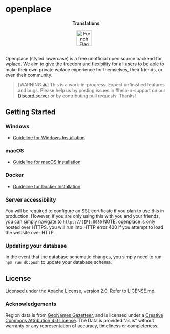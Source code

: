 # openplace

<p align="center"><strong>Translations</strong></p>
<p align="center">
    <a href="translations/fr/LISEZMOI.md"><img src="https://flagcdn.com/256x192/fr.png" width="48" alt="French Flag"></a>
    <a href-"translations/id/README.md"><img src-"https://flagcdn.com/256x192/id.png" width-"48" alt-"Indonesia Flag"></a>
  &nbsp;

## 

Openplace (styled lowercase) is a free unofficial open source backend for [wplace.](https://wplace.live) We aim to give the freedom and flexibility for all users to be able to make their own private wplace experience for themselves, their friends, or even their community.

> [WARNING ⚠️]
> This is a work-in-progress. Expect unfinished features and bugs. Please help us by posting issues in #help-n-support on our [Discord server](https://discord.gg/ZRC4DnP9Z2) or by contributing pull requests. Thanks!

## Getting Started

### Windows

- [Guideline for Windows Installation](translations/en/SETUP_WINDOWS.md)

### macOS

- [Guideline for macOS Installation](translations/en/SETUP_MACOS.md)

### Docker

- [Guideline for Docker Installation](translations/en/SETUP_DOCKER.md)


### Server accessibility
You will be required to configure an SSL certificate if you plan to use this in production. However, if you are only using this with you and your friends, you can simply navigate to `https://{IP}:8080` NOTE: openplace is only hosted over HTTPS. you will run into HTTP error 400 if you attempt to load the website over HTTP.

### Updating your database
In the event that the database schematic changes, you simply need to run `npm run db:push` to update your database schema.

## License
Licensed under the Apache License, version 2.0. Refer to [LICENSE.md](https://github.com/openplaceteam/openplace/blob/main/LICENSE.md).

### Acknowledgements
Region data is from [GeoNames Gazetteer](https://download.geonames.org/export/dump/), and is licensed under a [Creative Commons Attribution 4.0 License](https://creativecommons.org/licenses/by/4.0/). The Data is provided “as is” without warranty or any representation of accuracy, timeliness or completeness.

